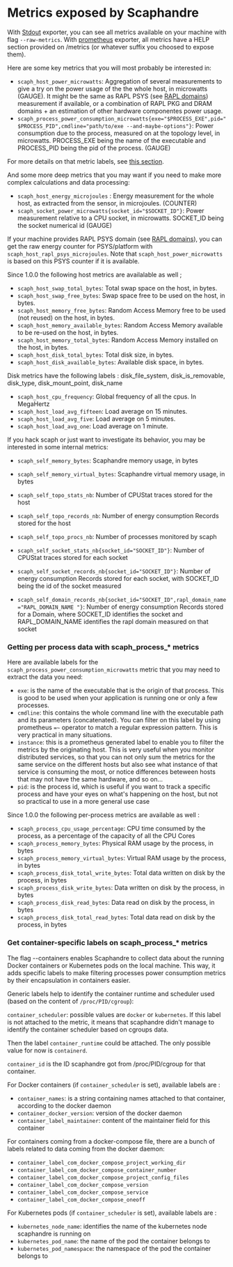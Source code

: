 # Metrics exposed by Scaphandre

With [Stdout](exporter-stdout.md) exporter, you can see all metrics available on your machine with flag `--raw-metrics`.
With [prometheus](exporter-prometheus.md) exporter, all metrics have a HELP section provided on /metrics (or whatever suffix you choosed to expose them).

Here are some key metrics that you will most probably be interested in:

- `scaph_host_power_microwatts`: Aggregation of several measurements to give a try on the power usage of the the whole host, in microwatts (GAUGE). It might be the same as RAPL PSYS (see [RAPL domains](../explanations/rapl-domains.md)) measurement if available, or a combination of RAPL PKG and DRAM domains + an estimation of other hardware componentes power usage.
- `scaph_process_power_consumption_microwatts{exe="$PROCESS_EXE",pid="$PROCESS_PID",cmdline="path/to/exe --and-maybe-options"}`: Power consumption due to the process, measured on at the topology level, in microwatts. PROCESS_EXE being the name of the executable and PROCESS_PID being the pid of the process. (GAUGE)

For more details on that metric labels, see [this section](#getting-per-process-data-with-scaph_process_-metrics).

And some more deep metrics that you may want if you need to make more complex calculations and data processing:

- `scaph_host_energy_microjoules` : Energy measurement for the whole host, as extracted from the sensor, in microjoules. (COUNTER)
- `scaph_socket_power_microwatts{socket_id="$SOCKET_ID"}`: Power measurement relative to a CPU socket, in microwatts. SOCKET_ID being the socket numerical id (GAUGE)

If your machine provides RAPL PSYS domain (see [RAPL domains](../explanations/rapl-domains.md)), you can get the raw energy counter for PSYS/platform with `scaph_host_rapl_psys_microjoules`. Note that `scaph_host_power_microwatts` is based on this PSYS counter if it is available.

Since 1.0.0 the following host metrics are availalable as well ;

- `scaph_host_swap_total_bytes`: Total swap space on the host, in bytes.
- `scaph_host_swap_free_bytes`: Swap space free to be used on the host, in bytes.
- `scaph_host_memory_free_bytes`: Random Access Memory free to be used (not reused) on the host, in bytes.
- `scaph_host_memory_available_bytes`: Random Access Memory available to be re-used on the host, in bytes.
- `scaph_host_memory_total_bytes`: Random Access Memory installed on the host, in bytes.
- `scaph_host_disk_total_bytes`: Total disk size, in bytes.
- `scaph_host_disk_available_bytes`: Available disk space, in bytes.

Disk metrics have the following labels : disk_file_system, disk_is_removable, disk_type, disk_mount_point, disk_name

- `scaph_host_cpu_frequency`: Global frequency of all the cpus. In MegaHertz
- `scaph_host_load_avg_fifteen`: Load average on 15 minutes.
- `scaph_host_load_avg_five`: Load average on 5 minutes.
- `scaph_host_load_avg_one`: Load average on 1 minute.

If you hack scaph or just want to investigate its behavior, you may be interested in some internal metrics:

- `scaph_self_memory_bytes`: Scaphandre memory usage, in bytes

- `scaph_self_memory_virtual_bytes`: Scaphandre virtual memory usage, in bytes

- `scaph_self_topo_stats_nb`: Number of CPUStat traces stored for the host

- `scaph_self_topo_records_nb`: Number of energy consumption Records stored for the host

- `scaph_self_topo_procs_nb`: Number of processes monitored by scaph

- `scaph_self_socket_stats_nb{socket_id="SOCKET_ID"}`: Number of CPUStat traces stored for each socket

- `scaph_self_socket_records_nb{socket_id="SOCKET_ID"}`: Number of energy consumption Records stored for each socket, with SOCKET_ID being the id of the socket measured

- `scaph_self_domain_records_nb{socket_id="SOCKET_ID",rapl_domain_name="RAPL_DOMAIN_NAME
"}`: Number of energy consumption Records stored for a Domain, where SOCKET_ID identifies the socket and RAPL_DOMAIN_NAME identifies the rapl domain measured on that socket

### Getting per process data with scaph_process_* metrics

Here are available labels for the `scaph_process_power_consumption_microwatts` metric that you may need to extract the data you need:

- `exe`: is the name of the executable that is the origin of that process. This is good to be used when your application is running one or only a few processes.
- `cmdline`: this contains the whole command line with the executable path and its parameters (concatenated). You can filter on this label by using prometheus `=~` operator to match a regular expression pattern. This is very practical in many situations.
- `instance`: this is a prometheus generated label to enable you to filter the metrics by the originating host. This is very useful when you monitor distributed services, so that you can not only sum the metrics for the same service on the different hosts but also see what instance of that service is consuming the most, or notice differences beteween hosts that may not have the same hardware, and so on...
- `pid`: is the process id, which is useful if you want to track a specific process and have your eyes on what's happening on the host, but not so practical to use in a more general use case

Since 1.0.0 the following per-process metrics are available as well :

- `scaph_process_cpu_usage_percentage`: CPU time consumed by the process, as a percentage of the capacity of all the CPU Cores
- `scaph_process_memory_bytes`: Physical RAM usage by the process, in bytes
- `scaph_process_memory_virtual_bytes`: Virtual RAM usage by the process, in bytes
- `scaph_process_disk_total_write_bytes`: Total data written on disk by the process, in bytes
- `scaph_process_disk_write_bytes`: Data written on disk by the process, in bytes
- `scaph_process_disk_read_bytes`: Data read on disk by the process, in bytes
- `scaph_process_disk_total_read_bytes`: Total data read on disk by the process, in bytes

### Get container-specific labels on scaph_process_* metrics

The flag --containers enables Scaphandre to collect data about the running Docker containers or Kubernetes pods on the local machine. This way, it adds specific labels to make filtering processes power consumption metrics by their encapsulation in containers easier.

Generic labels help to identify the container runtime and scheduler used (based on the content of `/proc/PID/cgroup`):

`container_scheduler`: possible values are `docker` or `kubernetes`. If this label is not attached to the metric, it means that scaphandre didn't manage to identify the container scheduler based on cgroups data.

Then the label `container_runtime` could be attached. The only possible value for now is `containerd`.

`container_id` is the ID scaphandre got from /proc/PID/cgroup for that container.

For Docker containers (if `container_scheduler` is set), available labels are :

- `container_names`: is a string containing names attached to that container, according to the docker daemon
- `container_docker_version`: version of the docker daemon
- `container_label_maintainer`: content of the maintainer field for this container

For containers coming from a docker-compose file, there are a bunch of labels related to data coming from the docker daemon:

- `container_label_com_docker_compose_project_working_dir`
- `container_label_com_docker_compose_container_number`
- `container_label_com_docker_compose_project_config_files`
- `container_label_com_docker_compose_version`
- `container_label_com_docker_compose_service`
- `container_label_com_docker_compose_oneoff`

For Kubernetes pods (if `container_scheduler` is set), available labels are :

- `kubernetes_node_name`: identifies the name of the kubernetes node scaphandre is running on
- `kubernetes_pod_name`: the name of the pod the container belongs to
- `kubernetes_pod_namespace`: the namespace of the pod the container belongs to